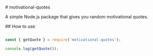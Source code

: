 \# motivational-quotes



A simple Node.js package that gives you random motivational quotes.



\## How to use



```js

const { getQuote } = require('motivational-quotes');

console.log(getQuote());



